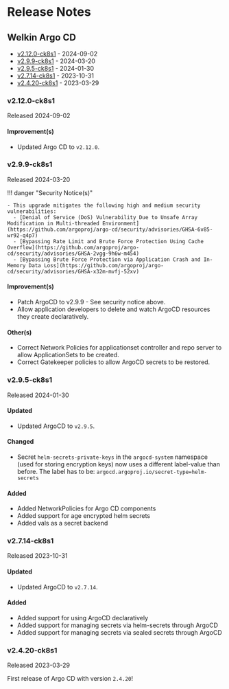 # Release Notes

## Welkin Argo CD

<!-- BEGIN TOC -->

- [v2.12.0-ck8s1](#v2120-ck8s1) - 2024-09-02
- [v2.9.9-ck8s1](#v299-ck8s1) - 2024-03-20
- [v2.9.5-ck8s1](#v295-ck8s1) - 2024-01-30
- [v2.7.14-ck8s1](#v2714-ck8s1) - 2023-10-31
- [v2.4.20-ck8s1](#v2420-ck8s1) - 2023-03-29
<!-- END TOC -->

### v2.12.0-ck8s1

Released 2024-09-02

#### Improvement(s)

- Updated Argo CD to `v2.12.0`.

### v2.9.9-ck8s1

Released 2024-03-20

!!! danger "Security Notice(s)"

    - This upgrade mitigates the following high and medium security vulnerabilities:
      - [Denial of Service (DoS) Vulnerability Due to Unsafe Array Modification in Multi-threaded Environment](https://github.com/argoproj/argo-cd/security/advisories/GHSA-6v85-wr92-q4p7)
      - [Bypassing Rate Limit and Brute Force Protection Using Cache Overflow](https://github.com/argoproj/argo-cd/security/advisories/GHSA-2vgg-9h6w-m454)
      - [Bypassing Brute Force Protection via Application Crash and In-Memory Data Loss](https://github.com/argoproj/argo-cd/security/advisories/GHSA-x32m-mvfj-52xv)

#### Improvement(s)

- Patch ArgoCD to v2.9.9 - See security notice above.
- Allow application developers to delete and watch ArgoCD resources they create declaratively.

#### Other(s)

- Correct Network Policies for applicationset controller and repo server to allow ApplicationSets to be created.
- Correct Gatekeeper policies to allow ArgoCD secrets to be restored.

### v2.9.5-ck8s1

Released 2024-01-30

#### Updated

- Updated ArgoCD to `v2.9.5`.

#### Changed

- Secret `helm-secrets-private-keys` in the `argocd-system` namespace (used for storing encryption keys) now uses a different label-value than before. The label has to be: `argocd.argoproj.io/secret-type=helm-secrets`

#### Added

- Added NetworkPolicies for Argo CD components
- Added support for age encrypted helm secrets
- Added vals as a secret backend

### v2.7.14-ck8s1

Released 2023-10-31

#### Updated

- Updated ArgoCD to `v2.7.14`.

#### Added

- Added support for using ArgoCD declaratively
- Added support for managing secrets via helm-secrets through ArgoCD
- Added support for managing secrets via sealed secrets through ArgoCD

### v2.4.20-ck8s1

Released 2023-03-29

First release of Argo CD with version `2.4.20`!
